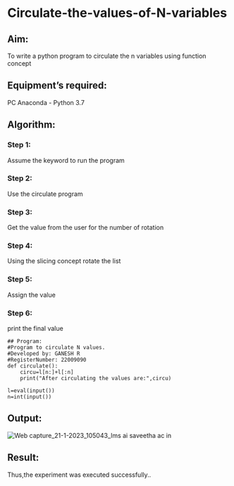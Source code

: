 # Circulate-the-values-of-N-variables
## Aim:
To write a python program to circulate the n variables using function concept
## Equipment’s required:
PC
Anaconda - Python 3.7
## Algorithm: 
### Step 1:
 Assume the keyword to run the program
### Step 2: 
Use the circulate program
### Step 3: 
Get the value from the user for the number of rotation
### Step 4: 
Using the slicing concept rotate the list

### Step 5: 
Assign the value
### Step 6: 
print the final value
```
## Program:
#Program to circulate N values.
#Developed by: GANESH R
#RegisterNumber: 22009090 
def circulate():
    circu=l[n:]+l[:n]
    print("After circulating the values are:",circu)

l=eval(input())
n=int(input())
```
## Output:
![Web capture_21-1-2023_105043_lms ai saveetha ac in](https://user-images.githubusercontent.com/120884552/213844976-0d530d00-aae5-458d-8a75-da48bc145291.jpeg)


## Result:
Thus,the experiment was executed successfully..
